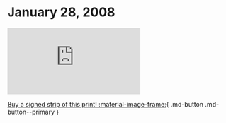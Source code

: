 # January 28, 2008

![](https://www.achewood.com/comic.php?date=01282008)

[Buy a signed strip of this print! :material-image-frame:](https://achewood-holiday-pop-up.myshopify.com/products/strip#01282008){ .md-button .md-button--primary }

